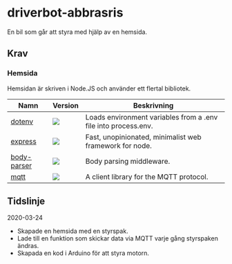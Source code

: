 # driverbot-abbrasris

En bil som går att styra med hjälp av en hemsida.

## Krav

### Hemsida

Hemsidan är skriven i Node.JS och använder ett flertal bibliotek.

| Namn | Version | Beskrivning |
|---|---|---|
| [dotenv](https://www.npmjs.com/package/dotenv) | ![](https://img.shields.io/npm/v/dotenv.svg) | Loads environment variables from a .env file into process.env.
| [express](https://www.npmjs.com/package/express) | ![](https://img.shields.io/npm/v/express.svg) | Fast, unopinionated, minimalist web framework for node.
| [body-parser](https://www.npmjs.com/package/body-parser) | ![](https://img.shields.io/npm/v/body-parser.svg) | Body parsing middleware.
| [mqtt](https://www.npmjs.com/package/mqtt) | ![](https://img.shields.io/npm/v/mqtt.svg) | A client library for the MQTT protocol.

## Tidslinje

2020-03-24

- Skapade en hemsida med en styrspak.
- Lade till en funktion som skickar data via MQTT varje gång styrspaken ändras.
- Skapada en kod i Arduino för att styra motorn.
